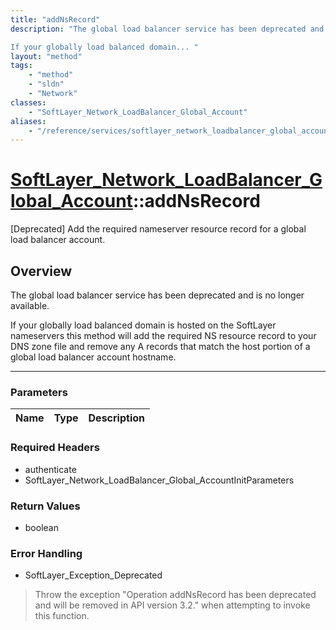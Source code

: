 ```yaml
---
title: "addNsRecord"
description: "The global load balancer service has been deprecated and is no longer available. 

If your globally load balanced domain... "
layout: "method"
tags:
    - "method"
    - "sldn"
    - "Network"
classes:
    - "SoftLayer_Network_LoadBalancer_Global_Account"
aliases:
    - "/reference/services/softlayer_network_loadbalancer_global_account/addNsRecord"
---
```

# [SoftLayer_Network_LoadBalancer_Global_Account](/reference/services/SoftLayer_Network_LoadBalancer_Global_Account)::addNsRecord

[Deprecated] Add the required nameserver resource record for a global load balancer account.


## Overview 
The global load balancer service has been deprecated and is no longer available. 

If your globally load balanced domain is hosted on the SoftLayer nameservers this method will add the required NS resource record to your DNS zone file and remove any A records that match the host portion of a global load balancer account hostname. 

-----

### Parameters 
|Name | Type | Description |
| --- | --- | --- |


### Required Headers
* authenticate
* SoftLayer_Network_LoadBalancer_Global_AccountInitParameters


### Return Values
* boolean



### Error Handling

* SoftLayer_Exception_Deprecated 

> Throw the exception "Operation addNsRecord has been deprecated and will be removed in API version 3.2." when attempting to invoke this function. 



